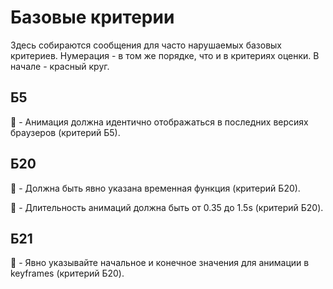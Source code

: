 # Базовые критерии

Здесь собираются сообщения для часто нарушаемых базовых критериев. Нумерация - в том же порядке, что и в критериях оценки. В начале - красный круг.


## Б5

:red_circle: - Анимация должна идентично отображаться в последних версиях браузеров (критерий Б5).


## Б20

:red_circle: - Должна быть явно указана временная функция (критерий Б20).

:red_circle: - Длительность анимаций должна быть от 0.35 до 1.5s (критерий Б20).


## Б21

:red_circle: - Явно указывайте начальное и конечное значения для анимации в keyframes (критерий Б20).

